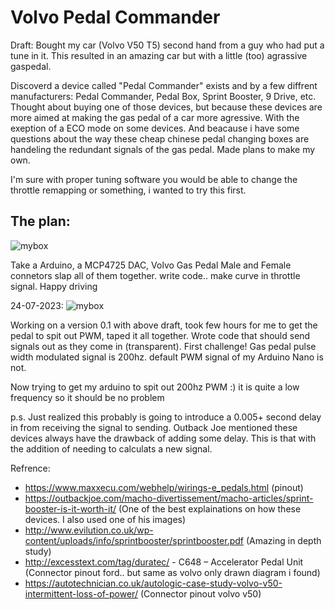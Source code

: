 # Volvo Pedal Commander

Draft: Bought my car (Volvo V50 T5) second hand from a guy who had put a tune in it. This resulted in an amazing car but with a little (too) agrassive gaspedal.

Discoverd a device called "Pedal Commander" exists and by a few diffrent manufacturers: Pedal Commander, Pedal Box, Sprint Booster, 9 Drive, etc.
Thought about buying one of those devices, but because these devices are more aimed at making the gas pedal of a car more agressive. 
With the exeption of a ECO mode on some devices. 
And beacause i have some questions about the way these cheap chinese pedal changing boxes are handeling the redundant signals of the gas pedal.
Made plans to make my own.

I'm sure with proper tuning software you would be able to change the throttle remapping or something, i wanted to try this first.

## The plan:
![mybox](https://github.com/michiel249/VolvoPedalCommander/blob/67492089d34f845acd16f4b26fc52be74202fe39/mybox.png)

Take a Arduino, a MCP4725 DAC, Volvo Gas Pedal Male and Female connetors slap all of them together.
write code..
make curve in throttle signal. Happy driving

24-07-2023:
![mybox](https://github.com/michiel249/VolvoPedalCommander/blob/67492089d34f845acd16f4b26fc52be74202fe39/Proto01.png)

Working on a version 0.1 with above draft, took few hours for me to get the pedal to spit out PWM, taped it all together. 
Wrote code that should send signals out as they come in (transparent). First challenge!
Gas pedal pulse width modulated signal is 200hz. default PWM signal of my Arduino Nano is not.

Now trying to get my arduino to spit out 200hz PWM :) it is quite a low frequency so it should be no problem

p.s. Just realized this probably is going to introduce a 0.005+ second delay in from receiving the signal to sending. Outback Joe mentioned these devices always have the drawback of adding some delay. This is that with the addition of needing to calculats a new signal.


Refrence:
* https://www.maxxecu.com/webhelp/wirings-e_pedals.html (pinout)
* https://outbackjoe.com/macho-divertissement/macho-articles/sprint-booster-is-it-worth-it/ (One of the best explainations on how these devices. I also used one of his images)
* http://www.evilution.co.uk/wp-content/uploads/info/sprintbooster/sprintbooster.pdf (Amazing in depth study)
* http://excesstext.com/tag/duratec/ - C648 – Accelerator Pedal Unit (Connector pinout ford.. but same as volvo only drawn diagram i found)
* https://autotechnician.co.uk/autologic-case-study-volvo-v50-intermittent-loss-of-power/ (Connector pinout volvo v50)
